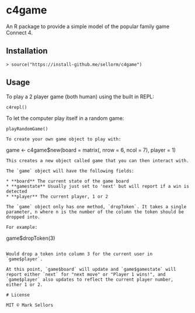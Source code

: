 # c4game

An R package to provide a simple model of the popular family game Connect 4.

## Installation

```
> source("https://install-github.me/sellorm/c4game")
```

## Usage

To play a 2 player game (both human) using the built in REPL:

```
c4repl()
```

To let the computer play itself in a random game:

```
playRandomGame()
```

```
To create your own game object to play with:

```
game <- c4game$new(board = matrix(, nrow = 6, ncol = 7), player = 1)
```
This creates a new object called game that you can then interact with.

The `game` object will have the following fields:

* **board** The current state of the game board
* **gamestate** Usually just set to 'next' but will report if a win is detected
* **player** The current player, 1 or 2

The `game` object only has one method, `dropToken`. It takes a single parameter, n where n is the number of the column the token should be dropped into.

For example:

```
game$dropToken(3)
```

Would drop a token into column 3 for the current user in `game$player`.

At this point, `game$board` will update and `game$gamestate` will report either `next` for "next move" or "Player 1 wins!", and `game$player` also updates to reflect the current player number, either 1 or 2.

# License

MIT © Mark Sellors
